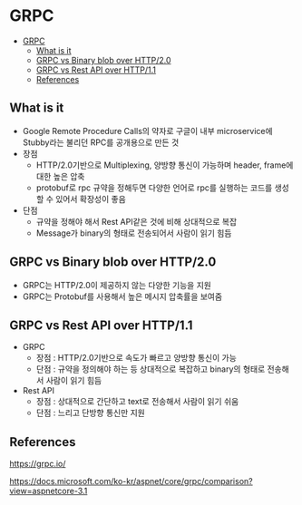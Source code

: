 # GRPC

- [GRPC](#grpc)
  - [What is it](#what-is-it)
  - [GRPC vs Binary blob over HTTP/2.0](#grpc-vs-binary-blob-over-http20)
  - [GRPC vs Rest API over HTTP/1.1](#grpc-vs-rest-api-over-http11)
  - [References](#references)

## What is it

- Google Remote Procedure Calls의 약자로 구글이 내부 microservice에 Stubby라는 불리던 RPC를 공개용으로 만든 것
- 장점
  - HTTP/2.0기반으로 Multiplexing, 양방향 통신이 가능하며 header, frame에 대한 높은 압축
  - protobuf로 rpc 규약을 정해두면 다양한 언어로 rpc를 실행하는 코드를 생성할 수 있어서 확장성이 좋음
- 단점
  - 규약을 정해야 해서 Rest API같은 것에 비해 상대적으로 복잡
  - Message가 binary의 형태로 전송되어서 사람이 읽기 힘듬

## GRPC vs Binary blob over HTTP/2.0

- GRPC는 HTTP/2.0이 제공하지 않는 다양한 기능을 지원
- GRPC는 Protobuf를 사용해서 높은 메시지 압축률을 보여줌

## GRPC vs Rest API over HTTP/1.1

- GRPC
  - 장점 : HTTP/2.0기반으로 속도가 빠르고 양방향 통신이 가능
  - 단점 : 규약을 정의해야 하는 등 상대적으로 복잡하고 binary의 형태로 전송해서 사람이 읽기 힘듬
- Rest API
  - 장점 : 상대적으로 간단하고 text로 전송해서 사람이 읽기 쉬움
  - 단점 : 느리고 단방향 통신만 지원

## References

https://grpc.io/

https://docs.microsoft.com/ko-kr/aspnet/core/grpc/comparison?view=aspnetcore-3.1
